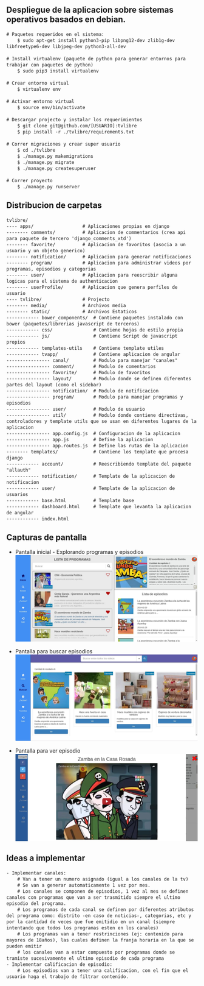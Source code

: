 ## Despliegue de la aplicacion sobre sistemas operativos basados en debian.

    # Paquetes requeridos en el sistema:
        $ sudo apt-get install python3-pip libpng12-dev zlib1g-dev libfreetype6-dev libjpeg-dev python3-all-dev

    # Install virtualenv (paquete de python para generar entornos para trabajar con paquetes de python)
        $ sudo pip3 install virtualenv

    # Crear entorno virtual
        $ virtualenv env

    # Activar entorno virtual
        $ source env/bin/activate

    # Descargar projecto y instalar los requerimientos
        $ git clone git@github.com/[USUARIO]:tvlibre
        $ pip install -r ./tvlibre/requirements.txt

    # Correr migraciones y crear super usuario
        $ cd ./tvlibre
        $ ./manage.py makemigrations
        $ ./manage.py migrate
        $ ./manage.py createsuperuser

    # Correr proyecto
        $ ./manage.py runserver


## Distribucion de carpetas

    tvlibre/
    ---- apps/                  # Aplicaciones propias en django
    -------- comments/          # Aplicacion de commentarios (crea api para paquete de tercero 'django_comments_xtd')
    -------- favorite/          # Aplicacion de favoritos (asocia a un usuario y un objeto generico)
    -------- notification/      # Aplicacion para generar notificaciones
    -------- program/           # Aplicacion para administrar videos por programas, episodios y categorias
    -------- user/              # Aplicacion para reescribir alguna logicas para el sistema de authenticacion
    -------- userProfile/       # Aplicacion que genera perfiles de usuario
    ---- tvlibre/               # Projecto
    -------- media/             # Archivos media
    -------- static/            # Archivos Estaticos
    ------------ bower_components/  # Contiene paquetes instalado con bower (paquetes/librerias javascript de terceros)
    ------------ css/               # Contiene hojas de estilo propia
    ------------ js/                # Contiene Script de javascript propios
    ------------ templates-utils    # Contiene template utiles
    ------------ tvapp/             # Contiene aplicacion de angular
    ---------------- canal/         # Modulo para manejar "canales"
    ---------------- comment/       # Modulo de comentarios
    ---------------- favorite/      # Modulo de favoritos
    ---------------- layout/        # Modulo donde se definen diferentes partes del layout (como el sidebar)
    ---------------- notification/  # Modulo de notificacion
    ---------------- program/       # Modulo para manejar programas y episodios
    ---------------- user/          # Modulo de usuario
    ---------------- util/          # Modulo donde contiene directivas, controladores y template utils que se usan en diferentes lugares de la aplicacion
    ---------------- app.config.js  # Configuracion de la aplicacion
    ---------------- app.js         # Define la aplicacion
    ---------------- app.routes.js  # Define las rutas de la aplicacion
    -------- templates/             # Contiene los template que procesa django
    ------------ account/           # Reescribiendo template del paquete "allauth"
    ------------ notification/      # Template de la aplicacion de notificacion
    ------------ user/              # Template de la aplicacion de usuarios
    ------------ base.html          # Template base
    ------------ dashboard.html     # Template que levanta la aplicacion de angular
    ------------ index.html


## Capturas de pantalla
- Pantalla inicial - Explorando programas y episodios
![TvLibre - Inicio](https://github.com/mjroson/tvlibre/blob/master/explorando.jpg?raw=true)

- Pantalla para buscar episodios
![TvLibre - Buscar](https://github.com/mjroson/tvlibre/blob/master/buscar_episodio.jpg?raw=true)

- Pantalla para ver episodio
![TvLibre - Ver Episodio](https://github.com/mjroson/tvlibre/blob/master/ver_episodio.jpg?raw=true)





## Ideas a implementar
    - Implementar canales:
        # Van a tener un numero asignado (igual a los canales de la tv)
        # Se van a generar automaticamente 1 vez por mes.
        # Los canales se componen de episodios, 1 vez al mes se definen canales con programas que van a ser trasmitido siempre el ultimo episodio del programa.
        # Los programas de cada canal se definen por diferentes atributos del programa como: distrito -en caso de noticias-, categorias, etc y por la cantidad de veces que fue emitidio en un canal (siempre intentando que todos los programas esten en los canales)
        # Los programas van a tener restrinciones (ej: contenido para mayores de 18años), las cuales definen la franja horaria en la que se pueden emitir
        # los canales van a estar compuesto por programas donde se tramiste sucesivamente el ultimo episodio de cada programa
    - Implementar calificacion de episodio:
        # Los episodios van a tener una calificacion, con el fin que el usuario haga el trabajo de filtrar contenido.
